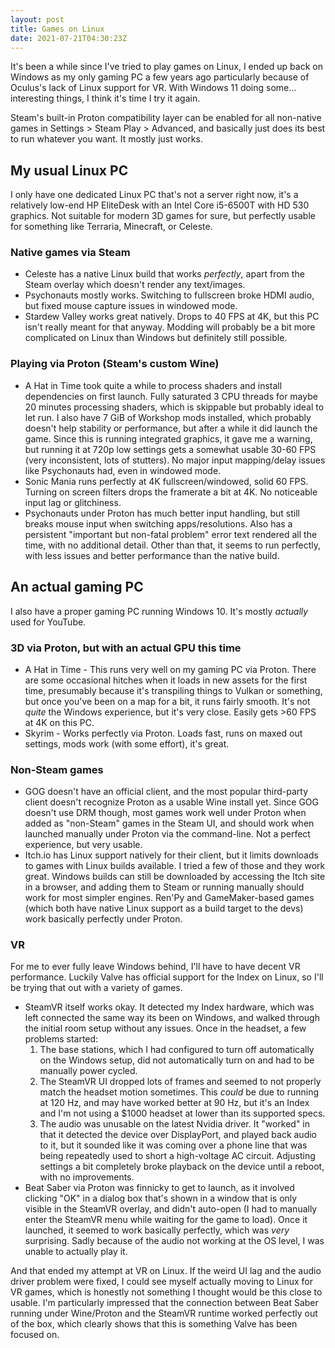 ```yaml
---
layout: post
title: Games on Linux
date: 2021-07-21T04:30:23Z
---
```


It's been a while since I've tried to play games on Linux, I ended up back on Windows as my only gaming PC a few years ago particularly because of Oculus's lack of Linux support for VR. With Windows 11 doing some... interesting things, I think it's time I try it again.

Steam's built-in Proton compatibility layer can be enabled for all non-native games in Settings > Steam Play > Advanced, and basically just does its best to run whatever you want. It mostly just works.

## My usual Linux PC

I only have one dedicated Linux PC that's not a server right now, it's a relatively low-end HP EliteDesk with an Intel Core i5-6500T with HD 530 graphics. Not suitable for modern 3D games for sure, but perfectly usable for something like Terraria, Minecraft, or Celeste.

### Native games via Steam

- Celeste has a native Linux build that works *perfectly*, apart from the Steam overlay which doesn't render any text/images.
- Psychonauts mostly works. Switching to fullscreen broke HDMI audio, but fixed mouse capture issues in windowed mode.
- Stardew Valley works great natively. Drops to 40 FPS at 4K, but this PC isn't really meant for that anyway. Modding will probably be a bit more complicated on Linux than Windows but definitely still possible.

### Playing via Proton (Steam's custom Wine)

- A Hat in Time took quite a while to process shaders and install dependencies on first launch. Fully saturated 3 CPU threads for maybe 20 minutes processing shaders, which is skippable but probably ideal to let run. I also have 7 GiB of Workshop mods installed, which probably doesn't help stability or performance, but after a while it did launch the game. Since this is running integrated graphics, it gave me a warning, but running it at 720p low settings gets a somewhat usable 30-60 FPS (very inconsistent, lots of stutters). No major input mapping/delay issues like Psychonauts had, even in windowed mode.
- Sonic Mania runs perfectly at 4K fullscreen/windowed, solid 60 FPS. Turning on screen filters drops the framerate a bit at 4K. No noticeable input lag or glitchiness.
- Psychonauts under Proton has much better input handling, but still breaks mouse input when switching apps/resolutions. Also has a persistent "important but non-fatal problem" error text rendered all the time, with no additional detail. Other than that, it seems to run perfectly, with less issues and better performance than the native build.

## An actual gaming PC

I also have a proper gaming PC running Windows 10. It's mostly _actually_ used for YouTube.

### 3D via Proton, but with an actual GPU this time

- A Hat in Time - This runs very well on my gaming PC via Proton. There are some occasional hitches when it loads in new assets for the first time, presumably because it's transpiling things to Vulkan or something, but once you've been on a map for a bit, it runs fairly smooth. It's not _quite_ the Windows experience, but it's very close. Easily gets >60 FPS at 4K on this PC.
- Skyrim - Works perfectly via Proton. Loads fast, runs on maxed out settings, mods work (with some effort), it's great.

### Non-Steam games

- GOG doesn't have an official client, and the most popular third-party client doesn't recognize Proton as a usable Wine install yet. Since GOG doesn't use DRM though, most games work well under Proton when added as "non-Steam" games in the Steam UI, and should work when launched manually under Proton via the command-line. Not a perfect experience, but very usable.
- Itch.io has Linux support natively for their client, but it limits downloads to games with Linux builds available. I tried a few of those and they work great. Windows builds can still be downloaded by accessing the Itch site in a browser, and adding them to Steam or running manually should work for most simpler engines. Ren'Py and GameMaker-based games (which both have native Linux support as a build target to the devs) work basically perfectly under Proton.

### VR

For me to ever fully leave Windows behind, I'll have to have decent VR performance. Luckily Valve has official support for the Index on Linux, so I'll be trying that out with a variety of games.

- SteamVR itself works okay. It detected my Index hardware, which was left connected the same way its been on Windows, and walked through the initial room setup without any issues. Once in the headset, a few problems started:
  1. The base stations, which I had configured to turn off automatically on the Windows setup, did not automatically turn on and had to be manually power cycled.
  2. The SteamVR UI dropped lots of frames and seemed to not properly match the headset motion sometimes. This _could_ be due to running at 120 Hz, and may have worked better at 90 Hz, but it's an Index and I'm not using a $1000 headset at lower than its supported specs.
  3. The audio was unusable on the latest Nvidia driver. It "worked" in that it detected the device over DisplayPort, and played back audio to it, but it sounded like it was coming over a phone line that was being repeatedly used to short a high-voltage AC circuit. Adjusting settings a bit completely broke playback on the device until a reboot, with no improvements.
- Beat Saber via Proton was finnicky to get to launch, as it involved clicking "OK" in a dialog box that's shown in a window that is only visible in the SteamVR overlay, and didn't auto-open (I had to manually enter the SteamVR menu while waiting for the game to load). Once it launched, it seemed to work basically perfectly, which was _very_ surprising. Sadly because of the audio not working at the OS level, I was unable to actually play it.

And that ended my attempt at VR on Linux. If the weird UI lag and the audio driver problem were fixed, I could see myself actually moving to Linux for VR games, which is honestly not something I thought would be this close to usable. I'm particularly impressed that the connection between Beat Saber running under Wine/Proton and the SteamVR runtime worked perfectly out of the box, which clearly shows that this is something Valve has been focused on.
